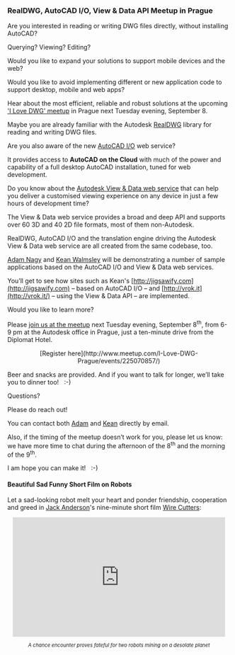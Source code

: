 <head>
<meta http-equiv="Content-Type" content="text/html; charset=utf-8">
<link rel="stylesheet" type="text/css" href="bc.css">
<script src="run_prettify.js" type="text/javascript"></script>
<!---
<script src="https://google-code-prettify.googlecode.com/svn/loader/run_prettify.js" type="text/javascript"></script>
-->
</head>

<!---

Meet in Prague for #RealDWG #AutoCADio View & Data #3dwebcoder #dwg #Teigha #AutoCAD #Intellicad #revitapi
#bim #aec
#RealDWG #AutoCADio View & Data #3dwebcoder #bim #aec #dwg #Teigha #AutoCAD #Intellicad
#adsk
#restapi #python
#adskdevnetwrk #dotnet #csharp
#geometry
#grevit
#responsivedesign #typepad
#ah8 #augi #au2015 #dotnet #dynamobim
#stingray #adsklabs #cloud #rendering
#3dweb #3dviewapi #html5 #threejs #webgl #3d #apis #mobile #vr #ecommerce

#Markdown, #Fusion360 #Fusion360Hackathon, Revisions and Bulk Upgrade #revitapi #adsk #3dwebcoder #aec #bim

Revit API, Jeremy Tammik, akn_include

-->

### RealDWG, AutoCAD I/O, View &amp; Data API Meetup in Prague

Are you interested in reading or writing DWG files directly, without installing AutoCAD?

Querying? Viewing? Editing?

Would you like to expand your solutions to support mobile devices and the web?

Would you like to avoid implementing different or new application code to support desktop, mobile and web apps?

Hear about the most efficient, reliable and robust solutions at the upcoming
['I Love DWG' meetup](http://www.meetup.com/I-Love-DWG-Prague/events/225070857) in Prague next Tuesday evening, September 8.

Maybe you are already familiar with the Autodesk [RealDWG](http://www.autodesk.com/realdwg) library for reading and writing DWG files.

Are you also aware of the new [AutoCAD I/O](https://developer.autodesk.com/api/autocadio) web service?

It provides access to **AutoCAD on the Cloud** with much of the power and capability of a full desktop AutoCAD installation, tuned for web development.

Do you know about the [Autodesk View &amp; Data web service](http://developer-autodesk.github.io) that can help you deliver a customised viewing experience on any device in just a few hours of development time?

The View &amp; Data web service provides a broad and deep API and supports over 60 3D and 40 2D file formats, most of them non-Autodesk.

RealDWG, AutoCAD I/O and the translation engine driving the Autodesk View &amp; Data web service are all created from the same codebase, too.

[Adam Nagy](http://adndevblog.typepad.com/autocad/adam-nagy.html) and
[Kean Walmsley](http://through-the-interface.typepad.com/through_the_interface/about-the-author.html)
will be demonstrating a number of sample applications based on the AutoCAD I/O and View &amp; Data web services.

You’ll get to see how sites such as Kean's
[http://jigsawify.com](http://jigsawify.com) &ndash; based on AutoCAD I/O &ndash; and
[http://vrok.it](http://vrok.it/) &ndash; using the View &amp; Data API &ndash; are implemented.

Would you like to learn more?

Please [join us at the meetup](http://www.meetup.com/I-Love-DWG-Prague/events/225070857) next Tuesday evening, September 8<sup>th</sup>, from 6-9 pm at the Autodesk office in Prague, just a ten-minute drive from the Diplomat Hotel.

<center>
[Register here](http://www.meetup.com/I-Love-DWG-Prague/events/225070857/)
</center>

Beer and snacks are provided.  And if you want to talk for longer, we’ll take you to dinner too! &nbsp; :-)

Questions?

Please do reach out!

You can contact both
[Adam](mailto:adam.nagy@autodesk.com) and
[Kean](mailto:kean.walmsley@autodesk.com) directly by email.

Also, if the timing of the meetup doesn’t work for you, please let us know: we have more time to chat during the afternoon of the 8<sup>th</sup> and the morning of the 9<sup>th</sup>.

I am hope you can make it! &nbsp; :-)


#### Beautiful Sad Funny Short Film on Robots

Let a sad-looking robot melt your heart and ponder friendship, cooperation and greed in
[Jack Anderson](https://vimeo.com/jackanders)'s
nine-minute short film
[Wire Cutters](https://vimeo.com/137531269):

<center>
<iframe src="https://player.vimeo.com/video/137531269?title=0&byline=0&portrait=0" width="480" height="270" frameborder="0" webkitallowfullscreen mozallowfullscreen allowfullscreen></iframe>
<br/>
<p style="font-style:italic;font-size:80%">A chance encounter proves fateful for two robots mining on a desolate planet</p>
</center>
